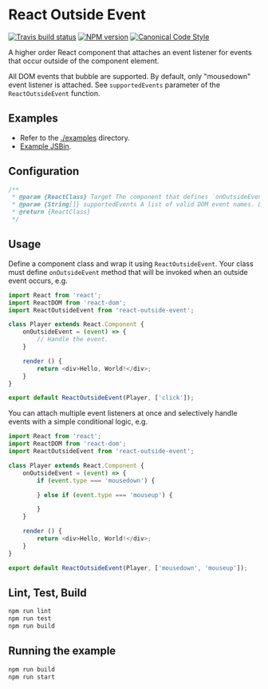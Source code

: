 # React Outside Event

[![Travis build status](http://img.shields.io/travis/gajus/react-outside-event/master.svg?style=flat-square)](https://travis-ci.org/gajus/react-outside-event)
[![NPM version](http://img.shields.io/npm/v/react-outside-event.svg?style=flat-square)](https://www.npmjs.com/package/react-outside-event)
[![Canonical Code Style](https://img.shields.io/badge/code%20style-canonical-blue.svg?style=flat-square)](https://github.com/gajus/canonical)

A higher order React component that attaches an event listener for events that occur outside of the component element.

All DOM events that bubble are supported. By default, only "mousedown" event listener is attached. See `supportedEvents` parameter of the `ReactOutsideEvent` function.

## Examples

* Refer to the [./examples](./examples) directory.
* [Example JSBin](http://jsbin.com/zowupojoqo/1/edit?html,output).

## Configuration

```js
/**
 * @param {ReactClass} Target The component that defines `onOutsideEvent` handler.
 * @param {String[]} supportedEvents A list of valid DOM event names. Default: ['mousedown'].
 * @return {ReactClass}
 */
```

## Usage

Define a component class and wrap it using `ReactOutsideEvent`. Your class must define `onOutsideEvent` method that will be invoked when an outside event occurs, e.g.

```js
import React from 'react';
import ReactDOM from 'react-dom';
import ReactOutsideEvent from 'react-outside-event';

class Player extends React.Component {
    onOutsideEvent = (event) => {
        // Handle the event.
    }

    render () {
        return <div>Hello, World!</div>;
    }
}

export default ReactOutsideEvent(Player, ['click']);
```

You can attach multiple event listeners at once and selectively handle events with a simple conditional logic, e.g.

```js
import React from 'react';
import ReactDOM from 'react-dom';
import ReactOutsideEvent from 'react-outside-event';

class Player extends React.Component {
    onOutsideEvent = (event) => {
        if (event.type === 'mousedown') {

        } else if (event.type === 'mouseup') {

        }
    }

    render () {
        return <div>Hello, World!</div>;
    }
}

export default ReactOutsideEvent(Player, ['mousedown', 'mouseup']);
```

## Lint, Test, Build

```sh
npm run lint
npm run test
npm run build
```

## Running the example

```sh
npm run build
npm run start
```
